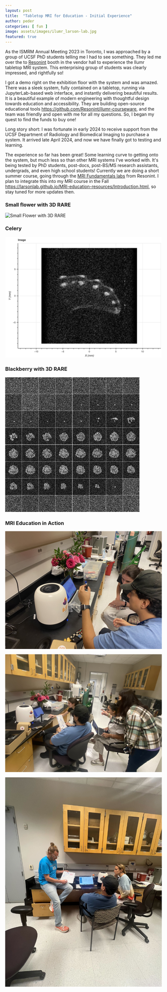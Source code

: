```yaml
---
layout: post
title:  "Tabletop MRI for Education - Initial Experience"
author: peder
categories: [ fun ]
image: assets/images/ilumr_larson-lab.jpg
featured: true
---
```

As the ISMRM Annual Meeting 2023 in Toronto, I was approached by a group of UCSF PhD students telling me I had to see something.  They led me over the to [Resonint](https://www.resonint.com/) booth in the vendor hall to experience the Ilumr tabletop MRI system.  This enterprising group of students was clearly impressed, and rightfully so!  

I got a demo right on the exhibition floor with the system and was amazed.  There was a sleek system, fully contained on a tabletop, running via JupyterLab-based web interface, and instantly delivering beautiful results.  It is a beautiful example of modern engineering with thoughtful design towards education and accessibility.  They are building open-source educational tools <https://github.com/Resonint/ilumr-courseware>, and the team was friendly and open with me for all my questions.  So, I began my quest to find the funds to buy one!

Long story short: I was fortunate in early 2024 to receive support from the UCSF Department of Radiology and Biomedical Imaging to purchase a system.  It arrived late April 2024, and now we have finally got to testing and learning.

The experience so far has been great!  Some learning curve to getting onto the system, but much less so than other MRI systems I've worked with.  It's being tested by PhD students, post-docs, post-BS/MS research assistants, undergrads, and even high school students!  Currently we are doing a short summer course, going through the [MRI Fundamentals labs](https://github.com/Resonint/ilumr-courseware) from Resonint.  I plan to integrate this into my MRI course in the Fall <https://larsonlab.github.io/MRI-education-resources/Introduction.html>, so stay tuned for more updates then. 

### Small flower with 3D RARE

![Small Flower with 3D RARE](../assets/images/ilumr-flower.gif)

### Celery

![Celery](../assets/images/ilumr_cel2RAREinv.png)

### Blackberry with 3D RARE
![Blackberry with 3D RARE](../assets/images/ilumr-blackberry.png)

### MRI Education in Action
![Action!](../assets/images/ilumr_action1.jpg)

![Action!](../assets/images/ilumr_action2.jpg)

![Action!](../assets/images/ilumr_action3.jpg)

